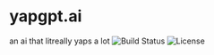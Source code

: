 # yapgpt.ai
an ai that litreally yaps a lot
![Build Status](https://img.shields.io/badge/build-passing-brightgreen)
![License](https://img.shields.io/badge/license-MIT-blue)

